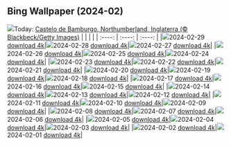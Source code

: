 ## Bing Wallpaper (2024-02)
![](https://global.bing.com/th?id=OHR.BamburghCastleUK_PT-BR0750396632_UHD.jpg&w=1000)Today: [Castelo de Bamburgo, Northumberland, Inglaterra (© Blackbeck/Getty Images)](https://global.bing.com/th?id=OHR.BamburghCastleUK_PT-BR0750396632_UHD.jpg)
|      |      |      |
| :----: | :----: | :----: |
|![](https://global.bing.com/th?id=OHR.BamburghCastleUK_PT-BR0750396632_UHD.jpg&pid=hp&w=384&h=216&rs=1&c=4)2024-02-29 [download 4k](https://global.bing.com/th?id=OHR.BamburghCastleUK_PT-BR0750396632_UHD.jpg)|![](https://global.bing.com/th?id=OHR.PolarBearCubs_PT-BR0512178061_UHD.jpg&pid=hp&w=384&h=216&rs=1&c=4)2024-02-28 [download 4k](https://global.bing.com/th?id=OHR.PolarBearCubs_PT-BR0512178061_UHD.jpg)|![](https://global.bing.com/th?id=OHR.GrandCanyonWinter_PT-BR0593676326_UHD.jpg&pid=hp&w=384&h=216&rs=1&c=4)2024-02-27 [download 4k](https://global.bing.com/th?id=OHR.GrandCanyonWinter_PT-BR0593676326_UHD.jpg)|
|![](https://global.bing.com/th?id=OHR.MtPrevostDuncan_PT-BR0029292582_UHD.jpg&pid=hp&w=384&h=216&rs=1&c=4)2024-02-26 [download 4k](https://global.bing.com/th?id=OHR.MtPrevostDuncan_PT-BR0029292582_UHD.jpg)|![](https://global.bing.com/th?id=OHR.AlmondBloom_PT-BR9517500813_UHD.jpg&pid=hp&w=384&h=216&rs=1&c=4)2024-02-25 [download 4k](https://global.bing.com/th?id=OHR.AlmondBloom_PT-BR9517500813_UHD.jpg)|![](https://global.bing.com/th?id=OHR.HaghartsinMonastery_PT-BR9216139787_UHD.jpg&pid=hp&w=384&h=216&rs=1&c=4)2024-02-24 [download 4k](https://global.bing.com/th?id=OHR.HaghartsinMonastery_PT-BR9216139787_UHD.jpg)|
|![](https://global.bing.com/th?id=OHR.IguazuFalls_PT-BR6454188192_UHD.jpg&pid=hp&w=384&h=216&rs=1&c=4)2024-02-23 [download 4k](https://global.bing.com/th?id=OHR.IguazuFalls_PT-BR6454188192_UHD.jpg)|![](https://global.bing.com/th?id=OHR.YosemiteFirefall_PT-BR5614973878_UHD.jpg&pid=hp&w=384&h=216&rs=1&c=4)2024-02-22 [download 4k](https://global.bing.com/th?id=OHR.YosemiteFirefall_PT-BR5614973878_UHD.jpg)|![](https://global.bing.com/th?id=OHR.PeakDistrictNP_PT-BR5424756118_UHD.jpg&pid=hp&w=384&h=216&rs=1&c=4)2024-02-21 [download 4k](https://global.bing.com/th?id=OHR.PeakDistrictNP_PT-BR5424756118_UHD.jpg)|
|![](https://global.bing.com/th?id=OHR.CarnavalTenerife_PT-BR5233903925_UHD.jpg&pid=hp&w=384&h=216&rs=1&c=4)2024-02-20 [download 4k](https://global.bing.com/th?id=OHR.CarnavalTenerife_PT-BR5233903925_UHD.jpg)|![](https://global.bing.com/th?id=OHR.DominicaWhales_PT-BR4985904903_UHD.jpg&pid=hp&w=384&h=216&rs=1&c=4)2024-02-19 [download 4k](https://global.bing.com/th?id=OHR.DominicaWhales_PT-BR4985904903_UHD.jpg)|![](https://global.bing.com/th?id=OHR.LakeDolomites_PT-BR5853675668_UHD.jpg&pid=hp&w=384&h=216&rs=1&c=4)2024-02-18 [download 4k](https://global.bing.com/th?id=OHR.LakeDolomites_PT-BR5853675668_UHD.jpg)|
|![](https://global.bing.com/th?id=OHR.BackyardBird_PT-BR4739609894_UHD.jpg&pid=hp&w=384&h=216&rs=1&c=4)2024-02-17 [download 4k](https://global.bing.com/th?id=OHR.BackyardBird_PT-BR4739609894_UHD.jpg)|![](https://global.bing.com/th?id=OHR.HippopotamusDay_PT-BR4524933452_UHD.jpg&pid=hp&w=384&h=216&rs=1&c=4)2024-02-16 [download 4k](https://global.bing.com/th?id=OHR.HippopotamusDay_PT-BR4524933452_UHD.jpg)|![](https://global.bing.com/th?id=OHR.BowingCrane_PT-BR4236124881_UHD.jpg&pid=hp&w=384&h=216&rs=1&c=4)2024-02-15 [download 4k](https://global.bing.com/th?id=OHR.BowingCrane_PT-BR4236124881_UHD.jpg)|
|![](https://global.bing.com/th?id=OHR.PegadungRocks_PT-BR4077101673_UHD.jpg&pid=hp&w=384&h=216&rs=1&c=4)2024-02-14 [download 4k](https://global.bing.com/th?id=OHR.PegadungRocks_PT-BR4077101673_UHD.jpg)|![](https://global.bing.com/th?id=OHR.GiantTortoise_PT-BR2643244597_UHD.jpg&pid=hp&w=384&h=216&rs=1&c=4)2024-02-13 [download 4k](https://global.bing.com/th?id=OHR.GiantTortoise_PT-BR2643244597_UHD.jpg)|![](https://global.bing.com/th?id=OHR.FolegandrosGreece_PT-BR2119893846_UHD.jpg&pid=hp&w=384&h=216&rs=1&c=4)2024-02-12 [download 4k](https://global.bing.com/th?id=OHR.FolegandrosGreece_PT-BR2119893846_UHD.jpg)|
|![](https://global.bing.com/th?id=OHR.ChinaDragon_PT-BR1649344638_UHD.jpg&pid=hp&w=384&h=216&rs=1&c=4)2024-02-11 [download 4k](https://global.bing.com/th?id=OHR.ChinaDragon_PT-BR1649344638_UHD.jpg)|![](https://global.bing.com/th?id=OHR.PraiadeCopacabana_PT-BR1256625219_UHD.jpg&pid=hp&w=384&h=216&rs=1&c=4)2024-02-10 [download 4k](https://global.bing.com/th?id=OHR.PraiadeCopacabana_PT-BR1256625219_UHD.jpg)|![](https://global.bing.com/th?id=OHR.MtHoodOregon_PT-BR4355402757_UHD.jpg&pid=hp&w=384&h=216&rs=1&c=4)2024-02-09 [download 4k](https://global.bing.com/th?id=OHR.MtHoodOregon_PT-BR4355402757_UHD.jpg)|
|![](https://global.bing.com/th?id=OHR.PovosIndigenas_PT-BR6197320294_UHD.jpg&pid=hp&w=384&h=216&rs=1&c=4)2024-02-08 [download 4k](https://global.bing.com/th?id=OHR.PovosIndigenas_PT-BR6197320294_UHD.jpg)|![](https://global.bing.com/th?id=OHR.LakeTahoeRock_PT-BR3293078683_UHD.jpg&pid=hp&w=384&h=216&rs=1&c=4)2024-02-07 [download 4k](https://global.bing.com/th?id=OHR.LakeTahoeRock_PT-BR3293078683_UHD.jpg)|![](https://global.bing.com/th?id=OHR.WesternMonarchs_PT-BR3062491558_UHD.jpg&pid=hp&w=384&h=216&rs=1&c=4)2024-02-06 [download 4k](https://global.bing.com/th?id=OHR.WesternMonarchs_PT-BR3062491558_UHD.jpg)|
|![](https://global.bing.com/th?id=OHR.DevetashkaCave_PT-BR2895645670_UHD.jpg&pid=hp&w=384&h=216&rs=1&c=4)2024-02-05 [download 4k](https://global.bing.com/th?id=OHR.DevetashkaCave_PT-BR2895645670_UHD.jpg)|![](https://global.bing.com/th?id=OHR.VeniceCarnival_PT-BR2721773267_UHD.jpg&pid=hp&w=384&h=216&rs=1&c=4)2024-02-04 [download 4k](https://global.bing.com/th?id=OHR.VeniceCarnival_PT-BR2721773267_UHD.jpg)|![](https://global.bing.com/th?id=OHR.AlpineMarmot_PT-BR7817972128_UHD.jpg&pid=hp&w=384&h=216&rs=1&c=4)2024-02-03 [download 4k](https://global.bing.com/th?id=OHR.AlpineMarmot_PT-BR7817972128_UHD.jpg)|
|![](https://global.bing.com/th?id=OHR.HalbinselJasmund_PT-BR2384900992_UHD.jpg&pid=hp&w=384&h=216&rs=1&c=4)2024-02-02 [download 4k](https://global.bing.com/th?id=OHR.HalbinselJasmund_PT-BR2384900992_UHD.jpg)|![](https://global.bing.com/th?id=OHR.MacawParrot_PT-BR2174373090_UHD.jpg&pid=hp&w=384&h=216&rs=1&c=4)2024-02-01 [download 4k](https://global.bing.com/th?id=OHR.MacawParrot_PT-BR2174373090_UHD.jpg)|